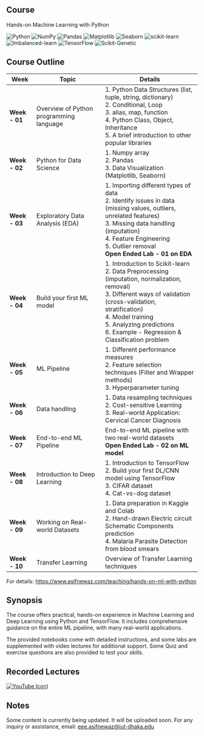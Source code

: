 
## Course

Hands-on Machine Learning with Python

![Python](https://img.shields.io/badge/Python-3.x-blue)
![NumPy](https://img.shields.io/pypi/v/numpy?label=NumPy&color=yellow)
![Pandas](https://img.shields.io/pypi/v/pandas?label=Pandas&color=brightgreen)
![Matplotlib](https://img.shields.io/pypi/v/matplotlib?label=Matplotlib&color=blueviolet)
![Seaborn](https://img.shields.io/pypi/v/seaborn?label=Seaborn&color=9cf)
![scikit-learn](https://img.shields.io/pypi/v/scikit-learn?label=scikit-learn&color=blue)
![Imbalanced-learn](https://img.shields.io/pypi/v/imblearn?label=Imbalanced-learn&color=orange)
![TensorFlow](https://img.shields.io/pypi/v/tensorflow?label=TensorFlow&color=orange)
![Scikit-Genetic](https://img.shields.io/pypi/v/sklearn-genetic?label=Scikit-Genetic&color=purple)

## Course Outline

| **Week**        | **Topic**                                       | **Details**                                                                                                                                                                                                                           |
|-----------------|-------------------------------------------------|---------------------------------------------------------------------------------------------------------------------------------------------------------------------------------------------------------------------------------------|
| **Week - 01**   | Overview of Python programming language         | 1. Python Data Structures (list, tuple, string, dictionary) <br> 2. Conditional, Loop <br> 3. alias, map, function <br> 4. Python Class, Object, Inheritance <br> 5. A brief introduction to other popular libraries                                                                            |
| **Week - 02**   | Python for Data Science                         | 1. Numpy array <br> 2. Pandas <br> 3. Data Visualization (Matplotlib, Seaborn)                                                                                                                                                                 |
| **Week - 03**   | Exploratory Data Analysis (EDA)                 | 1. Importing different types of data <br> 2. Identify issues in data (missing values, outliers, unrelated features) <br> 3. Missing data handling (imputation) <br> 4. Feature Engineering <br> 5. Outlier removal <br> **Open Ended Lab - 01 on EDA** |
| **Week - 04**   | Build your first ML model                       | 1. Introduction to Scikit-learn <br> 2. Data Preprocessing (imputation, normalization, removal) <br> 3. Different ways of validation (cross-validation, stratification) <br> 4. Model training <br> 5. Analyzing predictions  <br> 6. Example - Regression & Classification problem        |
| **Week - 05**   | ML Pipeline                                     | 1. Different performance measures <br> 2. Feature selection techniques (Filter and Wrapper methods) <br> 3. Hyperparameter tuning                                                                                                               |
| **Week - 06**   | Data handling                        | 1. Data resampling techniques <br> 2. Cost-sensitive Learning <br> 3. Real-world Application: Cervical Cancer Diagnosis                                                                                                                         |
| **Week - 07**   | End-to-end ML Pipeline                          | End-to-end ML pipeline with two real-world datasets <br> **Open Ended Lab - 02 on ML model**                                                                                                                                           |
| **Week - 08**   | Introduction to Deep Learning                   | 1. Introduction to TensorFlow <br> 2. Build your first DL/CNN model using TensorFlow <br> 3. CIFAR dataset <br> 4. Cat-vs-dog dataset                                                                                                              |
| **Week - 09**   | Working on Real-world Datasets                              | 1. Data preparation in Kaggle and Colab <br> 2. Hand-drawn Electric circuit Schematic Components prediction <br> 4. Malaria Parasite Detection from blood smears                                                                                                                                       |
| **Week - 10**   | Transfer Learning                               | Overview of Transfer Learning techniques                                                                                                                                                                                               |


For details: https://www.asifnewaz.com/teaching/hands-on-ml-with-python



## Synopsis

The course offers practical, hands-on experience in Machine Learning and Deep Learning using Python and TensorFlow. It includes comprehensive guidance on the entire ML pipeline, with many real-world applications. 

The provided notebooks come with detailed instructions, and some labs are supplemented with video lectures for additional support. Some Quiz and exercise questions are also provided to test your skills.

## Recorded Lectures

[![YouTube Icon](https://img.shields.io/badge/YouTube-Playlist-red?logo=youtube)](https://www.youtube.com/playlist?list=PLLUzBeNIe07HYeJTU0JOno5_3Bt4qj0Zo))

## Notes

Some content is currently being updated. It will be uploaded soon.
For any inquiry or assistance, email: eee.asifnewaz@iut-dhaka.edu
